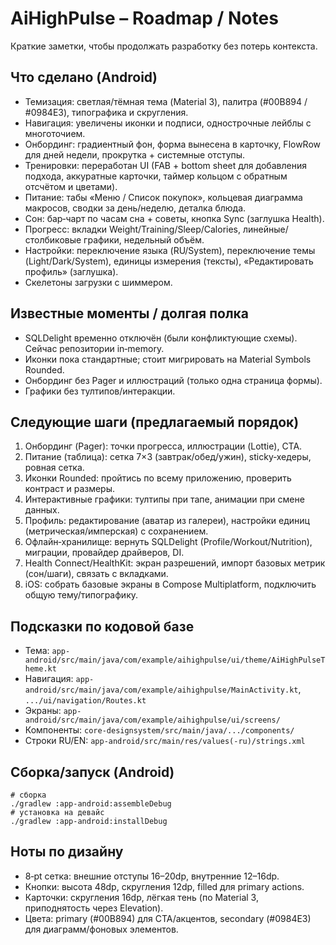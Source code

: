 # AiHighPulse – Roadmap / Notes

Краткие заметки, чтобы продолжать разработку без потерь контекста.

## Что сделано (Android)
- Темизация: светлая/тёмная тема (Material 3), палитра (#00B894 / #0984E3), типографика и скругления.
- Навигация: увеличены иконки и подписи, однострочные лейблы с многоточием.
- Онбординг: градиентный фон, форма вынесена в карточку, FlowRow для дней недели, прокрутка + системные отступы.
- Тренировки: переработан UI (FAB + bottom sheet для добавления подхода, аккуратные карточки, таймер кольцом с обратным отсчётом и цветами).
- Питание: табы «Меню / Список покупок», кольцевая диаграмма макросов, сводки за день/неделю, деталка блюда.
- Сон: бар‑чарт по часам сна + советы, кнопка Sync (заглушка Health).
- Прогресс: вкладки Weight/Training/Sleep/Calories, линейные/столбиковые графики, недельный объём.
- Настройки: переключение языка (RU/System), переключение темы (Light/Dark/System), единицы измерения (тексты), «Редактировать профиль» (заглушка).
- Скелетоны загрузки с шиммером.

## Известные моменты / долгая полка
- SQLDelight временно отключён (были конфликтующие схемы). Сейчас репозитории in‑memory.
- Иконки пока стандартные; стоит мигрировать на Material Symbols Rounded.
- Онбординг без Pager и иллюстраций (только одна страница формы).
- Графики без тултипов/интеракции.

## Следующие шаги (предлагаемый порядок)
1) Онбординг (Pager): точки прогресса, иллюстрации (Lottie), CTA.
2) Питание (таблица): сетка 7×3 (завтрак/обед/ужин), sticky‑хедеры, ровная сетка.
3) Иконки Rounded: пройтись по всему приложению, проверить контраст и размеры.
4) Интерактивные графики: тултипы при тапе, анимации при смене данных.
5) Профиль: редактирование (аватар из галереи), настройки единиц (метрическая/имперская) с сохранением.
6) Офлайн‑хранилище: вернуть SQLDelight (Profile/Workout/Nutrition), миграции, провайдер драйверов, DI.
7) Health Connect/HealthKit: экран разрешений, импорт базовых метрик (сон/шаги), связать с вкладками.
8) iOS: собрать базовые экраны в Compose Multiplatform, подключить общую тему/типографику.

## Подсказки по кодовой базе
- Тема: `app-android/src/main/java/com/example/aihighpulse/ui/theme/AiHighPulseTheme.kt`
- Навигация: `app-android/src/main/java/com/example/aihighpulse/MainActivity.kt`, `.../ui/navigation/Routes.kt`
- Экраны: `app-android/src/main/java/com/example/aihighpulse/ui/screens/`
- Компоненты: `core-designsystem/src/main/java/.../components/`
- Строки RU/EN: `app-android/src/main/res/values(-ru)/strings.xml`

## Сборка/запуск (Android)
```
# сборка
./gradlew :app-android:assembleDebug
# установка на девайс
./gradlew :app-android:installDebug
```

## Ноты по дизайну
- 8‑pt сетка: внешние отступы 16–20dp, внутренние 12–16dp.
- Кнопки: высота 48dp, скругления 12dp, filled для primary actions.
- Карточки: скругления 16dp, лёгкая тень (по Material 3, приподнятость через Elevation).
- Цвета: primary (#00B894) для CTA/акцентов, secondary (#0984E3) для диаграмм/фоновых элементов.

